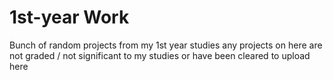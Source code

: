 # 1st-year Work
Bunch of random projects from my 1st year studies any projects on here are not graded / not significant to my studies or have been cleared to upload here
